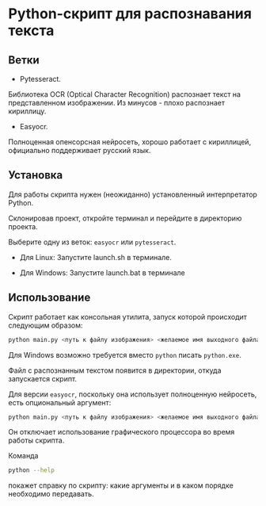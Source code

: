# Python-скрипт для распознавания текста

## Ветки

- Pytesseract.

Библиотека OCR (Optical Character Recognition) распознает текст на представленном изображении.
Из минусов - плохо распознает кириллицу.

- Easyocr.

Полноценная опенсорсная нейросеть, хорошо работает с кириллицей, официально поддерживает русский язык.

## Установка
Для работы скрипта нужен (неожиданно) установленный интерпретатор Python.

Склонировав проект, откройте терминал и перейдите в директорию проекта.

Выберите одну из веток: `easyocr` или `pytesseract`.

- Для Linux:
Запустите launch.sh в терминале.

- Для Windows:
Запустите launch.bat в терминале

## Использование
Скрипт работает как консольная утилита, запуск которой происходит следующим образом:

```bash
python main.py <путь к файлу изображения> <желаемое имя выходного файла с текстом>
```

Для Windows возможно требуется вместо `python` писать `python.exe`.

Файл с распознанным текстом появится в директории, откуда запускается скрипт.

Для версии `easyocr`, поскольку она использует полноценную нейросеть, есть опциональный аргумент:

```bash
python main.py <путь к файлу изображения> <желаемое имя выходного файла с текстом> --no-use-gpu
```

Он отключает использование графического процессора во время работы скрипта.

Команда

```bash
python --help
```

покажет справку по скрипту: какие аргументы и в каком порядке необходимо передавать.

